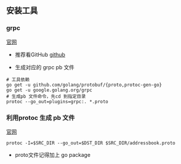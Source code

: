 ## 安装工具
### grpc
[官网](https://www.grpc.io/docs/languages/go/quickstart/)
- 推荐看GitHub
  [github](https://github.com/grpc/grpc-go)
  
- 生成对应的 grpc pb 文件
```shell
# 工具依赖
go get -u github.com/golang/protobuf/{proto,protoc-gen-go}
go get -u google.golang.org/grpc
# 生成pb 文件命令，先cd 到指定目录
protoc --go_out=plugins=grpc:. *.proto
```
### 利用protoc 生成 pb 文件
[官网](https://developers.google.com/protocol-buffers/docs/gotutorial)
```shell
protoc -I=$SRC_DIR --go_out=$DST_DIR $SRC_DIR/addressbook.proto
```
- proto文件记得加上 go package